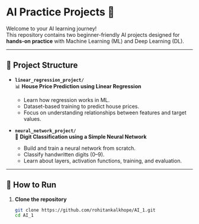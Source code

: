 # AI Practice Projects 🚀

Welcome to your AI learning journey!  
This repository contains two beginner-friendly AI projects designed for **hands-on practice** with Machine Learning (ML) and Deep Learning (DL).

---

## 📁 Project Structure

- **`linear_regression_project/`**  
  📊 **House Price Prediction using Linear Regression**  
  - Learn how regression works in ML.  
  - Dataset-based training to predict house prices.  
  - Focus on understanding relationships between features and target values.  

- **`neural_network_project/`**  
  🔢 **Digit Classification using a Simple Neural Network**  
  - Build and train a neural network from scratch.  
  - Classify handwritten digits (0–9).  
  - Learn about layers, activation functions, training, and evaluation.  

---

## 🚀 How to Run

1. **Clone the repository**
   ```bash
   git clone https://github.com/rohitankalkhope/AI_1.git
   cd AI_1
